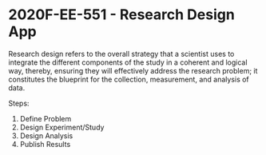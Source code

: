 # 2020F-EE-551 - Research Design App
Research design refers to the overall strategy that a scientist uses to integrate the different components of the study in a coherent and logical way, thereby, ensuring they will effectively address the research problem; it constitutes the blueprint for the collection, measurement, and analysis of data.

Steps:
1. Define Problem
2. Design Experiment/Study
3. Design Analysis
4. Publish Results
